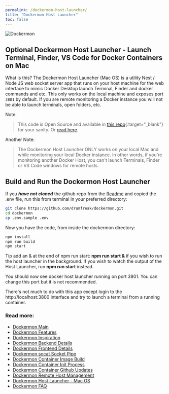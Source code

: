 ```yaml
---
permalink: /dockermon-host-launcher/
title: "Dockermon Host Launcher"
toc: false
---
```


![Dockermon](https://drumfreak.github.io/dockermon/images/dockermon-host-launcher.png?raw=true)

## Optional Dockermon Host Launcher - Launch Terminal, Finder, VS Code for Docker Containers on Mac

What is this? The Dockermon Host Launcher (Mac OS) is a utility Nest / Node JS web socket server app that runs on your host machine for the web interface to mimic Docker Desktop launch Terminal, Finder and docker commands and etc. This only works on the local machine and exposes port `3801` by default. If you are remote monitoring a Docker instance you will not be able to launch terminals, open folders, etc. 

Note:

> This code is Open Source and available in [this repo](https://github.com/drumfreak/dockermon){:target="_blank"} for your sanity. Or [read here](/dockermon/dockermon-host-launcher). 


Another Note:

> The Dockermon Host Launcher ONLY works on your local Mac and while monitoring your local Docker instance. In other words, if you're monitoring another Docker Host, you can't launch Terminals, Finder or VS Code windows for remote hosts. 


## Build and Run the Dockermon Host Launcher

If you <b><em>have not cloned</em></b> the github repo from the [Readme](/dockermon/dockermon) and copied the .env file, run this from terminal in your preferred directory:

```bash
git clone https://github.com/drumfreak/dockermon.git
cd dockermon
cp .env.sample .env
```

Now you have the code, from inside the dockermon directory:

``` bash
npm install
npm run build
npm start
```

Tip add an &amp; at the end of npm run start: <b>npm run start &amp;</b> if you wish to run the host launcher in the background. If you wish to watch the output of the Host Launcher, run <b>npm run start</b> instead.

You should now see docker host launcher running on port 3801. You can change this port but it is not recommended.

There's not much to do with this app except login to the http://localhost:3800 interface and try to launch a terminal from a running container.

### Read more:

- [Dockermon Main](/dockermon)
- [Dockermon Features](/dockermon/dockermon-features)
- [Dockermon Inspiration](/dockermon/dockermon-inspiration)
- [Dockermon Backend Details](/dockermon/dockermon-backend)
- [Dockermon Frontend Details](/dockermon/dockermon-frontend)
- [Dockermon socat Socket Pipe](/dockermon/dockermon-socat)
- [Dockermon Container Image Build](/dockermon/dockermon-container-build)
- [Dockermon Container Init Process](/dockermon/dockermon-init)
- [Dockermon Container Github Updates](/dockermon/dockermon-remote-updates)
- [Dockermon Remote Host Management](/dockermon/dockermon-remote-hosts)
- [Dockermon Host Launcher - Mac OS](/dockermon/dockermon-host-launcher)
- [Dockermon FAQ](/dockermon/dockermon-faq)
